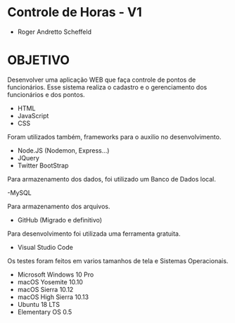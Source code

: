 # Controle de Horas - V1

- Roger Andretto Scheffeld

# OBJETIVO

Desenvolver uma aplicação WEB que faça controle de pontos de funcionários. Esse sistema realiza o cadastro e o gerenciamento dos funcionários e dos pontos.

- HTML
- JavaScript
- CSS

Foram utilizados também, frameworks para o auxilio no desenvolvimento.

- Node.JS (Nodemon, Express...)
- JQuery
- Twitter BootStrap

Para armazenamento dos dados, foi utilizado um Banco de Dados local.

-MySQL

Para armazenamento dos arquivos.

- GitHub (Migrado e definitivo)

Para desenvolvimento foi utilizada uma ferramenta gratuita.

- Visual Studio Code

Os testes foram feitos em varios tamanhos de tela e Sistemas Operacionais.

- Microsoft Windows 10 Pro
- macOS Yosemite 10.10
- macOS Sierra 10.12
- macOS High Sierra 10.13
- Ubuntu 18 LTS
- Elementary OS 0.5
